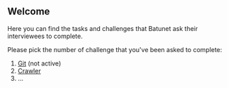 ## Welcome

Here you can find the tasks and challenges that Batunet ask their interviewees to complete.

Please pick the number of challenge that you've been asked to complete:

1. [Git](https://github.com/Batunet/interview-challenges/blob/master/tasks/01_Git.md) (not active)
1. [Crawler](https://github.com/Batunet/interview-challenges/blob/master/tasks/02_Crawler.md)
1. ...